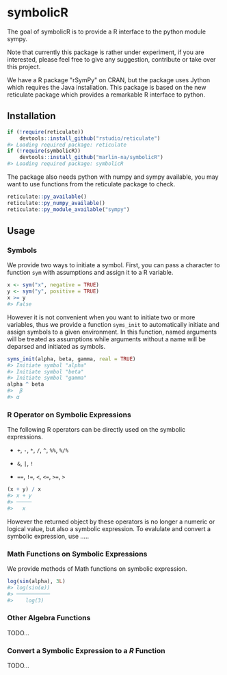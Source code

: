 <!-- README.md is generated from README.Rmd. Please edit that file -->
symbolicR
=========

The goal of symbolicR is to provide a R interface to the python module sympy.

Note that currently this package is rather under experiment, if you are interested, please feel free to give any suggestion, contribute or take over this project.

We have a R package "rSymPy" on CRAN, but the package uses Jython which requires the Java installation. This package is based on the new reticulate package which provides a remarkable R interface to python.

Installation
------------

``` r
if (!require(reticulate))
    devtools::install_github("rstudio/reticulate")
#> Loading required package: reticulate
if (!require(symbolicR))
    devtools::install_github("marlin-na/symbolicR")
#> Loading required package: symbolicR
```

The package also needs python with numpy and sympy available, you may want to use functions from the reticulate package to check.

``` r
reticulate::py_available()
reticulate::py_numpy_available()
reticulate::py_module_available("sympy")
```

Usage
-----

### Symbols

We provide two ways to initiate a symbol. First, you can pass a character to function `sym` with assumptions and assign it to a R variable.

``` r
x <- sym("x", negative = TRUE)
y <- sym("y", positive = TRUE)
x >= y
#> False
```

However it is not convenient when you want to initiate two or more variables, thus we provide a function `syms_init` to automatically initiate and assign symbols to a given environment. In this function, named arguments will be treated as assumptions while arguments without a name will be deparsed and initiated as symbols.

``` r
syms_init(alpha, beta, gamma, real = TRUE)
#> Initiate symbol "alpha"
#> Initiate symbol "beta"
#> Initiate symbol "gamma"
alpha ^ beta
#>  β
#> α
```

### R Operator on Symbolic Expressions

The following R operators can be directly used on the symbolic expressions.

-   `+`, `-`, `*`, `/`, `^`, `%%`, `%/%`

-   `&`, `|`, `!`

-   `==`, `!=`, `<`, `<=`, `>=`, `>`

``` r
(x + y) / x
#> x + y
#> ─────
#>   x
```

However the returned object by these operators is no longer a numeric or logical value, but also a symbolic expression. To evalulate and convert a symbolic expression, use .....

### Math Functions on Symbolic Expressions

We provide methods of Math functions on symbolic expression.

``` r
log(sin(alpha), 3L)
#> log(sin(α))
#> ───────────
#>    log(3)
```

### Other Algebra Functions

TODO...

### Convert a Symbolic Expression to a *R* Function

TODO...
